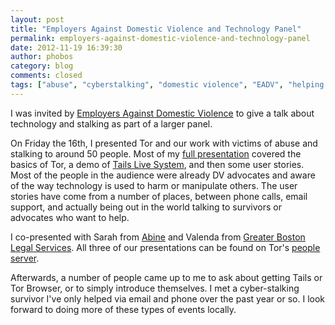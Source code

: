 ```yaml
---
layout: post
title: "Employers Against Domestic Violence and Technology Panel"
permalink: employers-against-domestic-violence-and-technology-panel
date: 2012-11-19 16:39:30
author: phobos
category: blog
comments: closed
tags: ["abuse", "cyberstalking", "domestic violence", "EADV", "helping survivors", "helping victims", "stalking", "technology for good"]
---
```


I was invited by [Employers Against Domestic Violence](http://employersagainstdomesticviolence.org/) to give a talk about technology and stalking as part of a larger panel.

On Friday the 16th, I presented Tor and our work with victims of abuse and stalking to around 50 people. Most of my [full presentation](https://svn.torproject.org/svn/projects/presentations/2012-11-16-EADV-Tech-Stalking-Advice.pdf) covered the basics of Tor, a demo of [Tails Live System](https://tails.boum.org), and then some user stories. Most of the people in the audience were already DV advocates and aware of the way technology is used to harm or manipulate others. The user stories have come from a number of places, between phone calls, email support, and actually being out in the world talking to survivors or advocates who want to help.

I co-presented with Sarah from [Abine](https://www.abine.com) and Valenda from [Greater Boston Legal Services](http://gbls.org/). All three of our presentations can be found on Tor's [people server](https://people.torproject.org/~andrew/2012-11-16-EADV/).

Afterwards, a number of people came up to me to ask about getting Tails or Tor Browser, or to simply introduce themselves. I met a cyber-stalking survivor I've only helped via email and phone over the past year or so. I look forward to doing more of these types of events locally.
